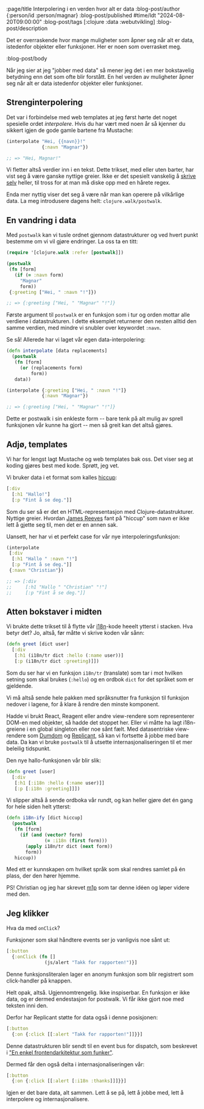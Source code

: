 :page/title Interpolering i en verden hvor alt er data
:blog-post/author {:person/id :person/magnar}
:blog-post/published #time/ldt "2024-08-20T09:00:00"
:blog-post/tags [:clojure :data :webutvikling]
:blog-post/description

Det er overraskende hvor mange muligheter som åpner seg når alt er data,
istedenfor objekter eller funksjoner. Her er noen som overrasket meg.

:blog-post/body

Når jeg sier at jeg "jobber med data" så mener jeg det i en mer bokstavelig
betydning enn det som ofte blir forstått. En hel verden av muligheter åpner seg
når alt er data istedenfor objekter eller funksjoner.

## Strenginterpolering

Det var i forbindelse med web templates at jeg først hørte det noget spesielle
ordet *interpolere*. Hvis du har vært med noen år så kjenner du sikkert igjen
de gode gamle bartene fra Mustache:

```clj
(interpolate "Hei, {{navn}}!"
             {:navn "Magnar"})

;; => "Hei, Magnar!"
```

Vi fletter altså verdier inn i en tekst. Dette trikset, med eller
uten barter, har vist seg å være ganske nyttige greier. Ikke er det spesielt
vanskelig å [skrive
selv](https://gist.github.com/magnars/d3e36c87fd756a2e64ba81fe29faf023) heller,
til tross for at man må diske opp med en hårete regex.

Enda mer nyttig viser det seg å være når man kan operere på vilkårlige data. La
meg introdusere dagens helt: `clojure.walk/postwalk`.

## En vandring i data

Med `postwalk` kan vi tusle ordnet gjennom datastrukturer og ved hvert punkt
bestemme om vi vil gjøre endringer. La oss ta en titt:

```clj
(require '[clojure.walk :refer [postwalk]])

(postwalk
 (fn [form]
   (if (= :navn form)
     "Magnar"
     form))
 {:greeting ["Hei, " :navn "!"]})

;; => {:greeting ["Hei, " "Magnar" "!"]}
```

Første argument til `postwalk` er en funksjon som i tur og orden mottar alle
verdiene i datastrukturen. I dette eksemplet returnerer den nesten alltid den
samme verdien, med mindre vi snubler over keywordet `:navn`.

Se så! Allerede har vi laget vår egen data-interpolering:

```clj
(defn interpolate [data replacements]
  (postwalk
   (fn [form]
     (or (replacements form)
         form))
   data))

(interpolate {:greeting ["Hei, " :navn "!"]}
             {:navn "Magnar"})

;; => {:greeting ["Hei, " "Magnar" "!"]}
```

Dette er postwalk i sin enkleste form -- bare tenk på alt mulig av sprell
funksjonen vår kunne ha gjort -- men så greit kan det altså gjøres.

## Adjø, templates

Vi har for lengst lagt Mustache og web templates bak oss. Det viser seg at
koding gjøres best med kode. Sprøtt, jeg vet.

Vi bruker data i et format som kalles [hiccup](https://github.com/weavejester/hiccup):

```clj
[:div
  [:h1 "Hallo!"]
  [:p "Fint å se deg."]]
```

Som du ser så er det en HTML-representasjon med Clojure-datastrukturer. Nyttige
greier. Hvordan [James Reeves](https://github.com/weavejester) fant på "hiccup" som navn er ikke lett å gjette
seg til, men det er en annen sak.

Uansett, her har vi et perfekt case for vår nye interpoleringsfunksjon:

```clj
(interpolate
 [:div
  [:h1 "Hallo " :navn "!"]
  [:p "Fint å se deg."]]
 {:navn "Christian"})

;; => [:div
;;     [:h1 "Hallo " "Christian" "!"]
;;     [:p "Fint å se deg."]]
```

## Atten bokstaver i midten

Vi brukte dette trikset til å flytte vår
[i18n](https://en.wikipedia.org/wiki/Internationalization_and_localization)-kode
heeelt ytterst i stacken. Hva betyr det? Jo, altså, før måtte vi skrive koden vår sånn:

```clj
(defn greet [dict user]
  [:div
   [:h1 (i18n/tr dict :hello (:name user))]
   [:p (i18n/tr dict :greeting)]])
```

Som du ser har vi en funksjon `i18n/tr` (translate) som tar i mot hvilken
setning som skal brukes (`:hello`) og en ordbok `dict` for det språket som er
gjeldende.

Vi må altså sende hele pakken med språksnutter fra funksjon til funksjon nedover
i lagene, for å klare å rendre den minste komponent.

Hadde vi brukt React, Reagent eller andre view-rendere som representerer DOM-en
med objekter, så hadde det stoppet her. Eller vi måtte ha lagt i18n-greiene i en
global singleton eller noe sånt fælt. Med datasentriske view-rendere som
[Dumdom](https://github.com/cjohansen/dumdom) og
[Replicant](https://github.com/cjohansen/replicant), så kan vi fortsette å jobbe
med bare data. Da kan vi bruke `postwalk` til å utsette internasjonaliseringen
til et mer beleilig tidspunkt.

Den nye hallo-funksjonen vår blir slik:

```clj
(defn greet [user]
  [:div
   [:h1 [:i18n :hello (:name user)]]
   [:p [:i18n :greeting]]])
```

Vi slipper altså å sende ordboka vår rundt, og kan heller gjøre det én gang for
hele siden helt ytterst:

```clj
(defn i18n-ify [dict hiccup]
  (postwalk
   (fn [form]
     (if (and (vector? form)
              (= :i18n (first form)))
       (apply i18n/tr dict (next form))
       form))
   hiccup))
```

Med ett er kunnskapen om hvilket språk som skal rendres samlet på én plass, der
den hører hjemme.

PS! Christian og jeg har skrevet [m1p](https://github.com/cjohansen/m1p) som tar
denne idéen og løper videre med den.

## Jeg klikker

Hva da med `onClick`?

Funksjoner som skal håndtere events ser jo vanligvis noe sånt ut:

```clj
[:button
  {:onClick (fn []
              (js/alert "Takk for rapporten!")}]
```

Denne funksjonsliteralen lager en anonym funksjon som blir registrert som
click-handler på knappen.

Helt opak, altså. Ugjennomtrengelig. Ikke inspiserbar. En funksjon er ikke data,
og er dermed endestasjon for postwalk. Vi får ikke gjort noe med teksten inni den.

Derfor har Replicant støtte for data også i denne posisjonen:

```clj
[:button
  {:on {:click [[:alert "Takk for rapporten!"]]}}]
```

Denne datastrukturen blir sendt til en event bus for dispatch, som beskrevet i
["En enkel frontendarkitektur som funker"](https://www.kodemaker.no/blogg/2020-01-enkel-arkitektur/).

Dermed får den også delta i internasjonaliseringen vår:

```clj
[:button
  {:on {:click [[:alert [:i18n :thanks]]]}}]
```

Igjen er det bare data, alt sammen. Lett å se på, lett å jobbe med, lett å
interpolere og internasjonalisere.
